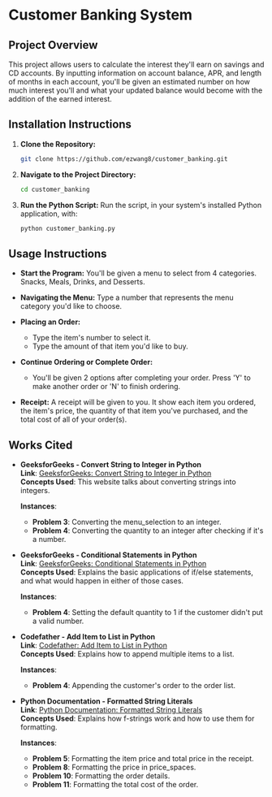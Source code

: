 # Customer Banking System

## Project Overview
This project allows users to calculate the interest they'll earn on savings and CD accounts. By inputting information on account balance, APR, and length of months in each account, you'll be given an estimated number on how much interest you'll and what your updated balance would become with the addition of the earned interest.

## Installation Instructions
1. **Clone the Repository:**
   ```bash
   git clone https://github.com/ezwang8/customer_banking.git
   ```
2. **Navigate to the Project Directory:**
   ```bash
   cd customer_banking
   ```
3. **Run the Python Script:**
   Run the script, in your system's installed Python application, with:
   ```bash
   python customer_banking.py
   ```

## Usage Instructions
- **Start the Program:**
  You'll be given a menu to select from 4 categories. Snacks, Meals, Drinks, and Desserts.
  
- **Navigating the Menu:**
  Type a number that represents the menu category you'd like to choose.
  
- **Placing an Order:**
  - Type the item's number to select it.
  - Type the amount of that item you'd like to buy.
  
- **Continue Ordering or Complete Order:**
  - You'll be given 2 options after completing your order. Press 'Y' to make another order or 'N' to finish ordering.
  
- **Receipt:**
  A receipt will be given to you. It show each item you ordered, the item's price, the quantity of that item you've purchased, and the total cost of all of your order(s).

## Works Cited

- **GeeksforGeeks - Convert String to Integer in Python**  
  **Link**: [GeeksforGeeks: Convert String to Integer in Python](https://www.geeksforgeeks.org/convert-string-to-integer-in-python/)  
  **Concepts Used**: This website talks about converting strings into integers.
  
  **Instances**:
  - **Problem 3**: Converting the menu_selection to an integer.
  - **Problem 4**: Converting the quantity to an integer after checking if it's a number.

- **GeeksforGeeks - Conditional Statements in Python**  
  **Link**: [GeeksforGeeks: Conditional Statements in Python](https://www.geeksforgeeks.org/conditional-statements-in-python/)  
  **Concepts Used**: Explains the basic applications of if/else statements, and what would happen in either of those cases.
  
  **Instances**:
  - **Problem 4**: Setting the default quantity to 1 if the customer didn't put a valid number.

- **Codefather - Add Item to List in Python**  
  **Link**: [Codefather: Add Item to List in Python](https://codefather.tech/blog/add-item-to-list-python/)  
  **Concepts Used**: Explains how to append multiple items to a list.
  
  **Instances**:
  - **Problem 4**: Appending the customer's order to the order list.

- **Python Documentation - Formatted String Literals**  
  **Link**: [Python Documentation: Formatted String Literals](https://docs.python.org/3/tutorial/inputoutput.html#formatted-string-literals)  
  **Concepts Used**: Explains how f-strings work and how to use them for formatting.
  
  **Instances**:
  - **Problem 5**: Formatting the item price and total price in the receipt.
  - **Problem 8**: Formatting the price in price_spaces.
  - **Problem 10**: Formatting the order details.
  - **Problem 11**: Formatting the total cost of the order.
